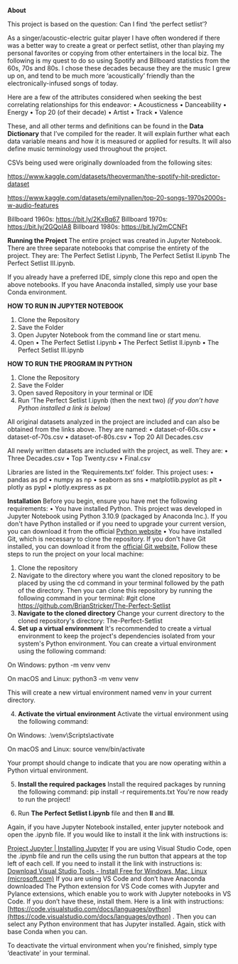 **About**

This project is based on the question: Can I find ‘the perfect setlist’?

As a singer/acoustic-electric guitar player I have often wondered if there was a better way to create a great or perfect setlist, other than playing my personal favorites or copying from other entertainers in the local biz. The following is my quest to do so using Spotify and Billboard statistics from the 60s, 70s and 80s. I chose these decades because they are the music I grew up on, and tend to be much more ‘acoustically’ friendly than the electronically-infused songs of today.

Here are a few of the attributes considered when seeking the best correlating relationships for this endeavor:
•	Acousticness
•	Danceability
•	Energy
•	Top 20 (of their decade)
•	Artist
•	Track
•	Valence

These, and all other terms and definitions can be found in the **Data Dictionary** that I’ve compiled for the reader. It will explain further what each data variable means and how it is measured or applied for results. It will also define music terminology used throughout the project.

CSVs being used were originally downloaded from the following sites:

https://www.kaggle.com/datasets/theoverman/the-spotify-hit-predictor-dataset

https://www.kaggle.com/datasets/emilynallen/top-20-songs-1970s2000s-w-audio-features

Billboard 1960s: https://bit.ly/2KxBq67
Billboard 1970s: https://bit.ly/2GQoIA8
Billboard 1980s: https://bit.ly/2mCCNFt

**Running the Project**
The entire project was created in Jupyter Notebook.
There are three separate notebooks that comprise the entirety of the project. They are:
The Perfect Setlist I.ipynb, 
The Perfect Setlist II.ipynb
The Perfect Setlist III.ipynb.

If you already have a preferred IDE, simply clone this repo and open the above notebooks. If you have Anaconda installed, simply use your base Conda environment.

**HOW TO RUN IN JUPYTER NOTEBOOK**
1.	Clone the Repository
2.	Save the Folder
3.	Open Jupyter Notebook from the command line or start menu.
4.	Open 
•	The Perfect Setlist I.ipynb
•	The Perfect Setlist II.ipynb 
•	The Perfect Setlist III.ipynb

**HOW TO RUN THE PROGRAM IN PYTHON**
1. Clone the Repository
2. Save the Folder
3. Open saved Repository in your terminal or IDE
4. Run ‘The Perfect Setlist I.ipynb (then the next two)
*(if you don’t have Python installed a link is below)*

All original datasets analyzed in the project are included and can also be obtained from the links above. They are named:
•	dataset-of-60s.csv
•	dataset-of-70s.csv
•	dataset-of-80s.csv
•	Top 20 All Decades.csv 

All newly written datasets are included with the project, as well. They are:
•	Three Decades.csv
•	Top Twenty.csv
•	Final.csv

Libraries are listed in the ‘Requirements.txt’ folder.
This project uses: 
•	pandas as pd 
•	numpy as np
•	seaborn as sns
•	matplotlib.pyplot as plt 
•	plotly as pypl 
•	plotly.express as px

**Installation**
Before you begin, ensure you have met the following requirements:
•	You have installed Python. This project was developed in Jupyter Notebook using Python 3.10.9 (packaged by Anaconda Inc.). If you don't have Python installed or if you need to upgrade your current version, you can download it from the official [Python website](https://www.python.org/downloads/)
•	You have installed Git, which is necessary to clone the repository. If you don't have Git installed, you can download it from the [official Git website.](https://git-scm.com/downloads)
Follow these steps to run the project on your local machine:
1.	Clone the repository
2. Navigate to the directory where you want the cloned repository to be placed by using the cd command in your terminal followed by the path of the directory.
Then you can clone this repository by running the following command in your terminal:
#git clone  https://github.com/BrianStricker/The-Perfect-Setlist
3.	**Navigate to the cloned directory**
Change your current directory to the cloned repository's directory: The-Perfect-Setlist
4.	**Set up a virtual environment**
It's recommended to create a virtual environment to keep the project's dependencies isolated from your system's Python environment. You can create a virtual environment using the following command:

On Windows:
python -m venv venv

On macOS and Linux:
python3 -m venv venv

This will create a new virtual environment named venv in your current directory.

4.	**Activate the virtual environment**
Activate the virtual environment using the following command:

On Windows:
.\venv\Scripts\activate

On macOS and Linux:
source venv/bin/activate

Your prompt should change to indicate that you are now operating within a Python virtual environment.

5.	**Install the required packages**
Install the required packages by running the following command:
pip install -r requirements.txt
You're now ready to run the project!

6. Run **The Perfect Setlist I.ipynb** file and then **II** and **III**.

Again, if you have Jupyter Notebook installed, enter jupyter notebook and open the .ipynb file. If you would like to install it the link with instructions is: 

[Project Jupyter | Installing Jupyter](https://jupyter.org/install)
If you are using Visual Studio Code, open the .ipynb file and run the cells using the run button that appears at the top left of each cell. If you need to install it the link with instructions is: 
[Download Visual Studio Tools - Install Free for Windows, Mac, Linux (microsoft.com)](https://visualstudio.microsoft.com/downloads/)
If you are using VS Code and don’t have Anaconda downloaded
The Python extension for VS Code comes with Jupyter and Pylance extensions, which enable you to work with Jupyter notebooks in VS Code. If you don’t have these, install them. Here is a link with instructions: [https://code.visualstudio.com/docs/languages/python](https://code.visualstudio.com/docs/languages/python) . 
Then you can select any Python environment that has Jupyter installed. Again, stick with base Conda when you can.

To deactivate the virtual environment when you're finished, simply type ‘deactivate’ in your terminal.

